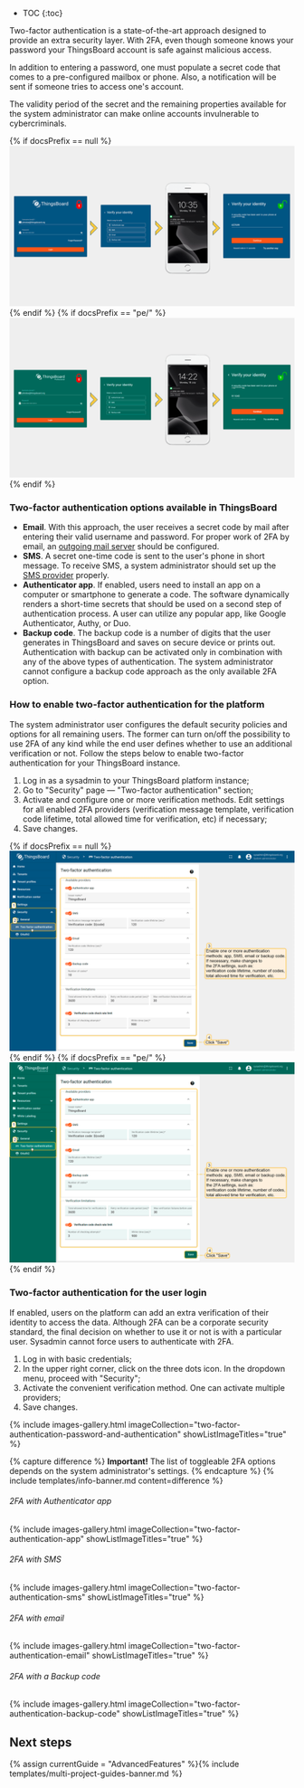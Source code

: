 * TOC
{:toc}

Two-factor authentication is a state-of-the-art approach designed to provide an extra security layer. With 2FA, even though someone knows your password your ThingsBoard account is safe against malicious access.

In addition to entering a password, one must populate a secret code that comes to a pre-configured mailbox or phone. Also, a notification will be sent if someone tries to access one's account.

The validity period of the secret and the remaining properties available for the system administrator can make online accounts invulnerable to cybercriminals.

{% if docsPrefix == null %}
![image](/images/user-guide/two-factor-authentication/two-factor-authentication-ce.png)
{% endif %}
{% if docsPrefix == "pe/" %}
![image](/images/user-guide/two-factor-authentication/two-factor-authentication-pe.png)
{% endif %}

### Two-factor authentication options available in ThingsBoard

- **Email**. With this approach, the user receives a secret code by mail after entering their valid username and password. For proper work of 2FA by email, an [outgoing mail server](/docs/user-guide/ui/mail-settings/) should be configured.
- **SMS**. A secret one-time code is sent to the user's phone in short message. To receive SMS, a system administrator should set up the [SMS provider](/docs/user-guide/ui/sms-provider-settings/) properly.
- **Authenticator app**. If enabled, users need to install an app on a computer or smartphone to generate a code. The software dynamically renders a short-time secrets that should be used on a second step of authentication process. A user can utilize any popular app, like Google Authenticator, Authy, or Duo.
- **Backup code**. The backup code is a number of digits that the user generates in ThingsBoard and saves on secure device or prints out. Authentication with backup can be activated only in combination with any of the above types of authentication. The system administrator cannot configure a backup code approach as the only available 2FA option.  

### How to enable two-factor authentication for the platform 

The system administrator user configures the default security policies and options for all remaining users. The former can turn on/off the possibility to use 2FA of any kind while the end user defines whether to use an additional verification or not. Follow the steps below to enable two-factor authentication for your ThingsBoard instance.

1. Log in as a sysadmin to your ThingsBoard platform instance;
2. Go to "Security" page &mdash; "Two-factor authentication" section;
3. Activate and configure one or more verification methods. Edit settings for all enabled 2FA providers (verification message template, verification code lifetime, total allowed time for verification, etc) if necessary;
4. Save changes.

{% if docsPrefix == null %}
![image](/images/user-guide/two-factor-authentication/two-factor-authentication-sysadmin-ce.png)
{% endif %}
{% if docsPrefix == "pe/" %}
![image](/images/user-guide/two-factor-authentication/two-factor-authentication-sysadmin-pe.png)
{% endif %}

### Two-factor authentication for the user login

If enabled, users on the platform can add an extra verification of their identity to access the data. Although 2FA can be a corporate security standard, the final decision on whether to use it or not is with a particular user. Sysadmin cannot force users to authenticate with 2FA.    

1. Log in with basic credentials;
2. In the upper right corner, click on the three dots icon. In the dropdown menu, proceed with "Security";
3. Activate the convenient verification method. One can activate multiple providers;
4. Save changes.

{% include images-gallery.html imageCollection="two-factor-authentication-password-and-authentication" showListImageTitles="true" %}

{% capture difference %}
**Important!** The list of toggleable 2FA options depends on the system administrator's settings.
{% endcapture %}
{% include templates/info-banner.md content=difference %}

###### 2FA with Authenticator app

{% include images-gallery.html imageCollection="two-factor-authentication-app" showListImageTitles="true" %}

###### 2FA with SMS

{% include images-gallery.html imageCollection="two-factor-authentication-sms" showListImageTitles="true" %}

###### 2FA with email

{% include images-gallery.html imageCollection="two-factor-authentication-email" showListImageTitles="true" %}

###### 2FA with a Backup code

{% include images-gallery.html imageCollection="two-factor-authentication-backup-code" showListImageTitles="true" %}

## Next steps

{% assign currentGuide = "AdvancedFeatures" %}{% include templates/multi-project-guides-banner.md %}